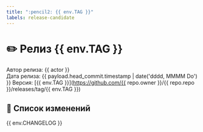 ```yaml
---
title: ":pencil2: {{ env.TAG }}"
labels: release-candidate
---
```

# :pencil2: Релиз {{ env.TAG }}
Автор релиза: {{ actor }}   
Дата релиза: {{ payload.head_commit.timestamp | date('dddd, MMMM Do') }}
Версия: [{{ env.TAG }}](https://github.com/{{ repo.owner }}/{{ repo.repo }}/releases/tag/{{ env.TAG }})

## :blue_book: Список изменений

{{ env.CHANGELOG }}